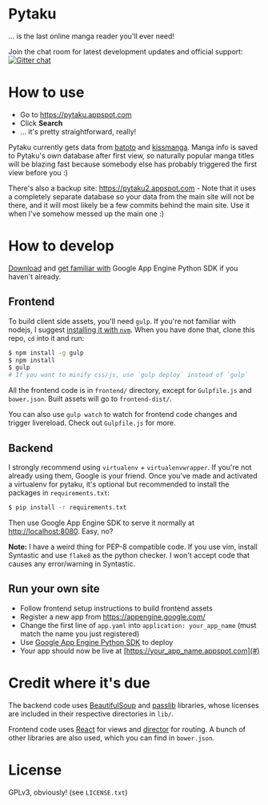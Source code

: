 # Pytaku

... is the last online manga reader you'll ever need!

Join the chat room for latest development updates and official support:  
[![Gitter chat](https://badges.gitter.im/nhanb/pytaku.png)](https://gitter.im/nhanb/pytaku)

# How to use

- Go to https://pytaku.appspot.com
- Click **Search**
- ... it's pretty straightforward, really!

Pytaku currently gets data from [batoto][1] and [kissmanga][2]. Manga info is saved to Pytaku's own
database after first view, so naturally popular manga titles will be blazing fast because somebody
else has probably triggered the first view before you :)

There's also a backup site: https://pytaku2.appspot.com - Note that it uses a completely separate
database so your data from the main site will not be there, and it will most likely be a few
commits behind the main site. Use it when I've somehow messed up the main one :)

# How to develop

[Download][3] and [get familiar with][4] Google App Engine Python SDK if you haven't already.

## Frontend

To build client side assets, you'll need `gulp`. If you're not familiar with nodejs, I suggest
[installing it with `nvm`][5]. When you have done that, clone this repo, `cd` into it and run:

```bash
$ npm install -g gulp
$ npm install
$ gulp
# If you want to minify css/js, use `gulp deploy` instead of `gulp`
```

All the frontend code is in `frontend/` directory, except for `Gulpfile.js` and `bower.json`. Built
assets will go to `frontend-dist/`.

You can also use `gulp watch` to watch for frontend code changes and trigger livereload. Check out
`Gulpfile.js` for more.

## Backend

I strongly recommend using `virtualenv` + `virtualenvwrapper`. If you're not already using them,
Google is your friend. Once you've made and activated a virtualenv for pytaku, it's optional but
recommended to install the packages in `requirements.txt`:

```bash
$ pip install -r requirements.txt
```
Then use Google App Engine SDK to serve it normally at [http://localhost:8080][6]. Easy, no?

**Note:** I have a weird thing for PEP-8 compatible code. If you use vim, install Syntastic and use
`flake8` as the python checker. I won't accept code that causes any error/warning in Syntastic.

## Run your own site

- Follow frontend setup instructions to build frontend assets
- Register a new app from https://appengine.google.com/
- Change the first line of `app.yaml` into `application: your_app_name` (must match the name you
  just registered)
- Use [Google App Engine Python SDK][3] to deploy
- Your app should now be live at [https://your_app_name.appspot.com](#)

# Credit where it's due

The backend code uses [BeautifulSoup][7] and [passlib][8] libraries, whose licenses are included in
their respective directories in `lib/`.

Frontend code uses [React][9] for views and [director][10] for routing. A bunch of other libraries
are also used, which you can find in `bower.json`.

# License

GPLv3, obviously! (see `LICENSE.txt`)

[1]: http://www.batoto.net/
[2]: http://kissmanga.com/
[3]: https://developers.google.com/appengine/downloads
[4]: https://developers.google.com/appengine/docs/python/gettingstartedpython27/introduction
[5]: https://github.com/creationix/nvm
[6]: http://localhost:8080
[7]: http://www.crummy.com/software/BeautifulSoup/
[8]: https://pythonhosted.org/passlib/
[9]: http://facebook.github.io/react/
[10]: https://github.com/flatiron/director
